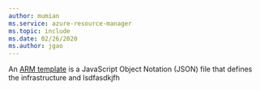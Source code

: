 ```yaml
---
author: mumian
ms.service: azure-resource-manager
ms.topic: include
ms.date: 02/26/2020
ms.author: jgao
---
```


An [ARM template](https://docs.microsoft.com/azure-resource-manager/templates/overview.md) is a JavaScript Object Notation (JSON) file that defines the infrastructure and lsdfasdkjfh